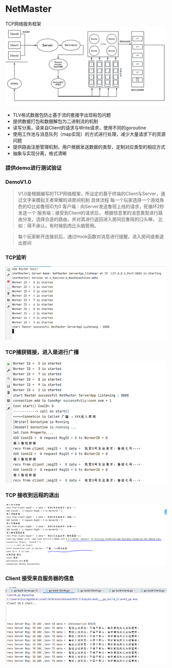 # NetMaster
TCP网络服务框架
![avatar](Doc/image/workflow.png)

- TLV格式数据包防止基于流的套接字出现粘包问题
- 提供数据打包和数据解包为二进制流的机制
- 读写分离，读来自Client的请求与Write请求，使用不同的goroutine
- 使用工作池与消息队列（map实现）的方式进行处理，减少大量请求下的资源问题
- 提供路由注册管理机制，用户根据发送数据的类型，定制对应类型的相应方式
- 抽象与实现分离，格式清晰 
### 提供demo进行测试验证
### DemoV1.0


> V1.0是根据编写的TCP网络框架，所设定的基于终端的Client与Server，通过文字来模拟王者荣耀的进房间机制
> 具体流程
> 每一个玩家选择一个游戏角色的ID比如鲁班ID为0
> 客户端：向Server发送鲁班上线的请求，死循环2秒发送一个
> 服务端；接受到Client的请求后，
> 根据信息里的消息类型进行路由分发，选择合适的路由，并对其进行返回进入房间后鲁班的口头禅，
> 比如：得不承认，有时候肌肉比头脑管用。

> 每个玩家断开连接前后，通过Hook函数对消息进行提醒，进入房间或者退出房间

### TCP监听
![avatar](Doc/image/server_listen.png)
### TCP捕获链接，进入是进行广播
![avatar](Doc/image/get_conn.png)
### TCP 接收到远程的退出
![avatar](Doc/image/conn_close.png)
### Client 接受来自服务器的信息
![avatar](Doc/image/client_close.png)

